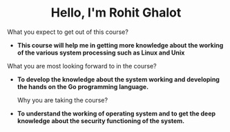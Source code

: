 <h1 align="center">Hello, I'm Rohit Ghalot</h1>

What you expect to get out of this course?
- **This course will help me in getting more knowledge about the working of the various system processing such as Linux and Unix**

What you are most looking forward to in the course?
- **To develop the knowledge about the system working and developing the hands on the Go programming language.**

  Why you are taking the course?
- **To understand the working of operating system and to get the deep knowledge about the security functioning of the system.**

